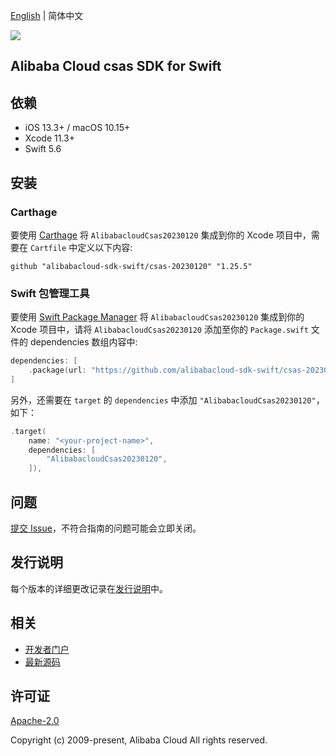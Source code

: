 [English](README.md) | 简体中文

![](https://aliyunsdk-pages.alicdn.com/icons/AlibabaCloud.svg)

## Alibaba Cloud csas SDK for Swift

## 依赖

- iOS 13.3+ / macOS 10.15+
- Xcode 11.3+
- Swift 5.6

## 安装

### Carthage

要使用 [Carthage](https://github.com/Carthage/Carthage) 将 `AlibabacloudCsas20230120` 集成到你的 Xcode 项目中，需要在 `Cartfile` 中定义以下内容:

```ogdl
github "alibabacloud-sdk-swift/csas-20230120" "1.25.5"
```

### Swift 包管理工具

要使用 [Swift Package Manager](https://swift.org/package-manager/) 将 `AlibabacloudCsas20230120` 集成到你的 Xcode 项目中，请将 `AlibabacloudCsas20230120` 添加至你的 `Package.swift` 文件的 dependencies 数组内容中:

```swift
dependencies: [
    .package(url: "https://github.com/alibabacloud-sdk-swift/csas-20230120.git", from: "1.25.5")
]
```

另外，还需要在 `target` 的 `dependencies` 中添加 `"AlibabacloudCsas20230120"`，如下：

```swift
.target(
    name: "<your-project-name>",
    dependencies: [
        "AlibabacloudCsas20230120",
    ]),
```

## 问题

[提交 Issue](https://github.com/alibabacloud-sdk-swift/csas-20230120/issues/new)，不符合指南的问题可能会立即关闭。

## 发行说明

每个版本的详细更改记录在[发行说明](./ChangeLog.txt)中。

## 相关

* [开发者门户](https://next.api.aliyun.com/home)
* [最新源码](https://github.com/alibabacloud-sdk-swift/csas-20230120)

## 许可证

[Apache-2.0](http://www.apache.org/licenses/LICENSE-2.0)

Copyright (c) 2009-present, Alibaba Cloud All rights reserved.

